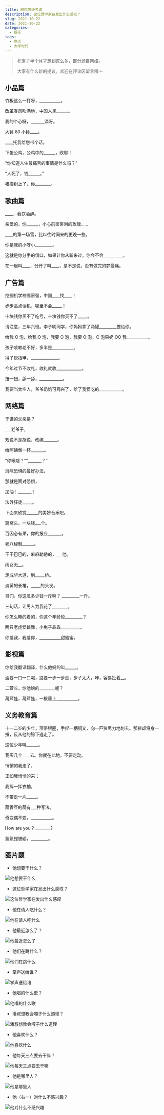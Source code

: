 ```yaml
---
title: 网民等级考试
description: 这位哲学家在发出什么感叹？
slug: 2021-10-22
date: 2021-10-22
categories:
  - 娱乐
tags:
  - 整活
  - 大学时代
---
```


> 积累了半个月才想到这么多，部分源自网络。
>
> 大家有什么新的提议，欢迎在评论区留言哦～

## 小品篇

竹板这么一打呀，\_\_\_\_\_\_\_\_\_\_\_。

改革春风吹满地，中国人民\_\_\_\_\_\_。

我的个心呀，\_\_\_\_\_\_\_滴呀。

大锤 80 小锤\_\_\_\_。

\_\_\_\_托我给您带个话。

下蛋公鸡，公鸡中的\_\_\_\_\_\_，欧耶！

“你知道人生最痛苦的事情是什么吗？”

“人死了，钱\_\_\_\_\_\_。”

猪撞树上了，你\_\_\_\_\_\_\_\_。

## 歌曲篇

\_\_\_\_，我饮酒醉。

亲爱的，你\_\_\_\_\_\_，小心前面带刺的玫瑰……

\_\_\_\_的第一场雪，比以往时间来的更晚一些。

你是我的小呀小\_\_\_\_\_\_\_\_\_。

这就是你分手的借口，如果让你从新来过，你会不会\_\_\_\_\_\_\_\_\_\_。

在一起叫\_\_\_\_，分开了叫\_\_\_\_，是不是说，没有做完的梦最痛。

## 广告篇

挖掘机学校哪家强，中国\_\_\_\_找\_\_\_\_！

步步高点读机，哪里不会\_\_\_\_\_！

十块钱你买不了吃亏，十块钱你买不了\_\_\_\_\_。

请注意，三年六班。李子明同学，你妈妈拿了两罐\_\_\_\_\_\_\_\_\_要给你。

给我 O 泡，给我 O 泡，我要 O 泡，我要 O 泡，O 泡果奶 OO 我\_\_\_\_\_\_\_\_\_\_\_。

孩子咳嗽老不好，多半是\_\_\_\_\_\_\_\_\_\_\_。

得了灰指甲，\_\_\_\_\_\_\_\_\_\_\_\_\_\_。

今年过节不收礼，收礼就收\_\_\_\_\_\_\_\_\_\_\_\_\_。

扭一扭，舔一舔，\_\_\_\_\_\_\_\_\_\_\_\_。

我要当太空人，爷爷奶奶可高兴了，给了我爱吃的\_\_\_\_\_\_\_\_\_\_\_\_。

## 网络篇

于谦的父亲是？

\_\_\_老爷子。

戏说不是胡说，改编\_\_\_\_\_\_\_。

给阿姨倒一杯\_\_\_\_\_\_\_。

”你瞅啥？”“\_\_\_\_\_\_\_？”

消除恐惧的最好办法，

那就是面对恐惧，

加油！\_\_\_\_\_\_\_！

法外狂徒\_\_\_\_\_。

下面来欣赏\_\_\_\_\_\_的美妙音乐吧。

窝窝头，一块钱\_\_\_个。

百因必有果，你的报应\_\_\_\_\_\_\_。

老八秘制\_\_\_\_\_\_。

干干巴巴的，麻麻勒勒的，\_\_\_他。

雨女无\_\_。

走成华大道，到\_\_\_\_\_桥。

淡黄的长裙，\_\_\_\_\_的头发。

哥们，你这瓜多少钱一斤啊？ \_\_\_\_\_\_\_\_\_一斤。

三句话，让男人为我花了\_\_\_\_\_\_\_\_。

你怎么睡的着的，你这个年龄段\_\_\_\_\_\_\_\_\_？

两只老虎爱跳舞，小兔子乖乖\_\_\_\_\_\_\_\_\_\_。

你爱我，我爱你，\_\_\_\_\_\_\_\_\_\_\_甜蜜蜜。

## 影视篇

你给我翻译翻译，什么他妈的叫\_\_\_\_\_\_。

酒要一口一口喝，路要一步一步走，步子太大，咔，容易扯着\_\_。

二营长，你他娘的\_\_\_\_\_\_\_\_呢？

葫芦娃，葫芦娃，一根藤上\_\_\_\_\_\_\_\_\_\_\_。

## 义务教育篇

十一二岁的少年，项带银圈，手捏一柄钢叉，向一匹猹尽力地刺去。那猹却将身一扭，反从他的胯下逃走了。

这位少年叫\_\_\_\_\_\_。

我买几个\_\_\_\_去。你就在此地，不要走动。

悄悄的我走了，

正如我悄悄的来；

我挥一挥衣袖，

不带走一片\_\_\_\_\_。

茴香豆的茴有\_\_\_种写法。

奇变偶不变，\_\_\_\_\_\_\_\_\_\_\_。

How are you？\_\_\_\_\_\_\_\_?

氢氦锂铍硼，\_\_\_\_\_\_\_\_\_。

## 图片题

- 他想要干什么？

![他想要干什么](https://img.fzf404.art/blog/2022-10-09_16-28-42.webp)

- 这位哲学家在发出什么感叹？

![这位哲学家在发出什么感叹](https://img.fzf404.art/blog/2022-10-09_16-28-34.webp)

- 他在请人吃什么？

![他在请人吃什么](https://img.fzf404.art/blog/2022-10-09_16-28-39.webp)

- 他最近怎么了？

![他最近怎么了](https://img.fzf404.art/blog/2022-10-09_16-28-32.webp)

- 他们在跳什么？

![他们在跳什么](https://img.fzf404.art/blog/2022-10-09_16-28-44.webp)

- 掌声送给谁？

![掌声送给谁](https://img.fzf404.art/blog/2022-10-09_16-28-47.webp)

- 他唱的什么歌？

![他唱的什么歌](https://img.fzf404.art/blog/2022-10-09_16-28-30.webp)

- 潘叔想教会嘎子什么道理？

![潘叔想教会嘎子什么道理](https://img.fzf404.art/blog/2022-10-09_16-28-49.webp)

- 他喜欢什么？

![他喜欢什么](https://img.fzf404.art/blog/2022-10-09_16-28-52.webp)

- 他每天三点要去干嘛？

![他每天三点要去干嘛](https://img.fzf404.art/blog/2022-10-09_16-28-54.webp)

- 他是哪里人？

![他是哪里人](https://img.fzf404.art/blog/2022-10-09_16-29-20.webp)

- 他（右一）对什么不感兴趣？

![他对什么不感兴趣](https://img.fzf404.art/blog/2022-10-09_16-28-37.webp)
